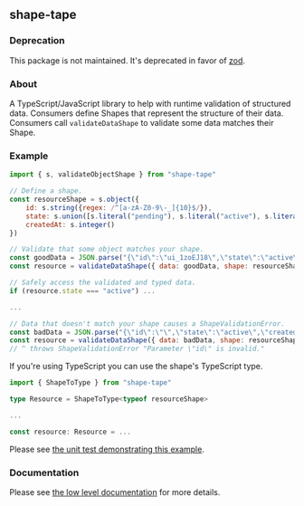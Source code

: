 ## shape-tape

### Deprecation

This package is not maintained. It's deprecated in favor of [zod](https://www.npmjs.com/package/zod).

### About

A TypeScript/JavaScript library to help with runtime validation of structured data. Consumers define Shapes that represent the structure of their data. Consumers call `validateDataShape` to validate some data matches their Shape.

### Example

```javascript
import { s, validateObjectShape } from "shape-tape"

// Define a shape.
const resourceShape = s.object({
	id: s.string({regex: /^[a-zA-Z0-9\-_]{10}$/}),
	state: s.union([s.literal("pending"), s.literal("active"), s.literal("removed")]),
	createdAt: s.integer()
})

// Validate that some object matches your shape.
const goodData = JSON.parse("{\"id\":\"ui_1zoEJ18\",\"state\":\"active\",\"createdAt\":1700354795466}")
const resource = validateDataShape({ data: goodData, shape: resourceShape })

// Safely access the validated and typed data.
if (resource.state === "active") ...

...

// Data that doesn't match your shape causes a ShapeValidationError.
const badData = JSON.parse("{\"id\":\"\",\"state\":\"active\",\"createdAt\":1700354795466}")
const resource = validateDataShape({ data: badData, shape: resourceShape })
// ^ throws ShapeValidationError "Parameter \"id\" is invalid."
```

If you're using TypeScript you can use the shape's TypeScript type.
```typescript
import { ShapeToType } from "shape-tape"

type Resource = ShapeToType<typeof resourceShape>

...

const resource: Resource = ...
```

Please see [the unit test demonstrating this example](https://github.com/paulbarmstrong/shape-tape/blob/main/tst/README.test.ts).

### Documentation

Please see [the low level documentation](https://github.com/paulbarmstrong/shape-tape/blob/main/docs/index.md) for more details.
